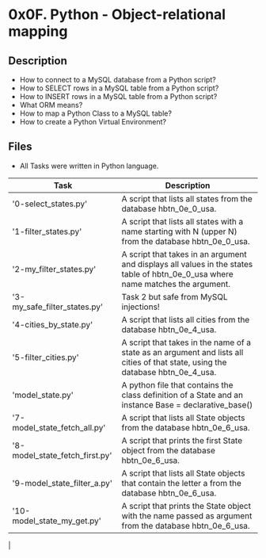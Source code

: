 # 0x0F. Python - Object-relational mapping

## Description
- How to connect to a MySQL database from a Python script?
- How to SELECT rows in a MySQL table from a Python script?
- How to INSERT rows in a MySQL table from a Python script?
- What ORM means?
- How to map a Python Class to a MySQL table?
- How to create a Python Virtual Environment?

## Files
- All Tasks were written in Python language.

| Task | Description |
| ---- | ----------- |
| '0-select_states.py' | A script that lists all states from the database hbtn_0e_0_usa. |
| '1-filter_states.py' | A script that lists all states with a name starting with N (upper N) from the database hbtn_0e_0_usa. |
| '2-my_filter_states.py' | A script that takes in an argument and displays all values in the states table of hbtn_0e_0_usa where name matches the argument. |
| '3-my_safe_filter_states.py' | Task 2 but safe from MySQL injections! |
| '4-cities_by_state.py' | A script that lists all cities from the database hbtn_0e_4_usa. |
| '5-filter_cities.py' | A script that takes in the name of a state as an argument and lists all cities of that state, using the database hbtn_0e_4_usa. |
| 'model_state.py' | A python file that contains the class definition of a State and an instance Base = declarative_base() |
| '7-model_state_fetch_all.py' | A script that lists all State objects from the database hbtn_0e_6_usa. |
| '8-model_state_fetch_first.py' | A script that prints the first State object from the database hbtn_0e_6_usa. |
| '9-model_state_filter_a.py' | A script that lists all State objects that contain the letter a from the database hbtn_0e_6_usa. |
| '10-model_state_my_get.py' | A script that prints the State object with the name passed as argument from the database hbtn_0e_6_usa. |
|
